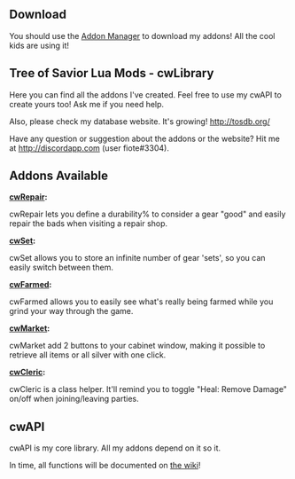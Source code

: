 ## Download ##

You should use the [Addon Manager](https://github.com/Excrulon/Tree-of-Savior-Addon-Manager/releases/latest) to download my addons! All the cool kids are using it!

## Tree of Savior Lua Mods - cwLibrary ##

Here you can find all the addons I've created. Feel free to use my cwAPI to create yours too! Ask me if you need help.

Also, please check my database website. It's growing! http://tosdb.org/

Have any question or suggestion about the addons or the website? Hit me at http://discordapp.com (user fiote#3304).

## Addons Available

<b>[cwRepair](https://github.com/fiote/treeofsavior-addons/wiki/cwRepair):</b>

cwRepair lets you define a durability% to consider a gear "good" and easily repair the bads when visiting a repair shop.

<b>[cwSet](https://github.com/fiote/treeofsavior-addons/wiki/cwSet):</b>

cwSet allows you to store an infinite number of gear 'sets', so you can easily switch between them.

<b>[cwFarmed](https://github.com/fiote/treeofsavior-addons/wiki/cwFarmed):</b>

cwFarmed allows you to easily see what's really being farmed while you grind your way through the game.

<b>[cwMarket](https://github.com/fiote/treeofsavior-addons/wiki/cwMarket):</b>

cwMarket add 2 buttons to your cabinet window, making it possible to retrieve all items or all silver with one click.

<b>[cwCleric](https://github.com/fiote/treeofsavior-addons/wiki/cwCleric):</b>

cwCleric is a class helper. It'll remind you to toggle "Heal: Remove Damage" on/off when joining/leaving parties.

## cwAPI

cwAPI is my core library. All my addons depend on it so it.

In time, all functions will be documented on [the wiki](https://github.com/fiote/treeofsavior-addons/wiki/cwAPI-(core-library))!


